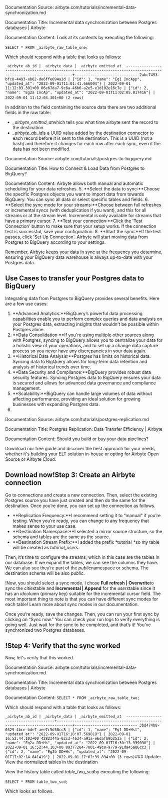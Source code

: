Documentation Source:
airbyte.com/tutorials/incremental-data-synchronization.md

Documentation Title:
Incremental data synchronization between Postgres databases | Airbyte

Documentation Content:
Look at its contents by executing the following:

`SELECT * FROM _airbyte_raw_table_one;`‍

Which should respond with a table that looks as follows:

`_airbyte_ab_id | _airbyte_data | _airbyte_emitted_at 
--------------------------------------+-----------------------------------------------------------------------------+----------------------------
 2abc7493-bfc8-4493-ab62-de6ffe094a2d | {"id": 1, "name": "Eg1 IncApp", "updated_at": "2022-09-01T11:01:41.666004"} | 2022-09-01 11:12:03.301+00
 06e67da7-9c6a-46b6-a2e5-e1d102e16c7e | {"id": 2, "name": "Eg2a IncAp", "updated_at": "2022-09-01T11:02:05.017416"} | 2022-09-01 11:12:03.301+00
(2 rows)`‍

In addition to the field containing the source data there are two additional fields in the raw table:

* *\_airbyte\_emitted\_at*which tells you what time airbyte sent the record to the destination.
* *\_airbyte\_ab\_id*is a UUID value added by the destination connector to each record before it is sent to the destination. This is a UUID (not a hash) and therefore it changes for each row after each sync, even if the data has not been modified.



Documentation Source:
airbyte.com/tutorials/postgres-to-bigquery.md

Documentation Title:
How to Connect & Load Data from Postgres to BigQuery?

Documentation Content:
Airbyte allows both manual and automatic scheduling for your data refreshes.
5. **Select the data to sync:**Choose the specific Postgres objects you want to import data from towards BigQuery. You can sync all data or select specific tables and fields.
6. **Select the sync mode for your streams:**Choose between full refreshes or incremental syncs (with deduplication if you want), and this for all streams or at the stream level. Incremental is only available for streams that have a primary cursor.
7. **Test your connection:**Click the 'Test Connection' button to make sure that your setup works. If the connection test is successful, save your configuration.
8. **Start the sync:**If the test passes, click 'Set Up Connection'. Airbyte will start moving data from Postgres to BigQuery according to your settings.

Remember, Airbyte keeps your data in sync at the frequency you determine, ensuring your BigQuery data warehouse is always up-to-date with your Postgres data.

Use Cases to transfer your Postgres data to BigQuery
----------------------------------------------------

Integrating data from Postgres to BigQuery provides several benefits. Here are a few use cases:

1. **Advanced Analytics:**BigQuery’s powerful data processing capabilities enable you to perform complex queries and data analysis on your Postgres data, extracting insights that wouldn't be possible within Postgres alone.
2. **Data Consolidation:**If you're using multiple other sources along with Postgres, syncing to BigQuery allows you to centralize your data for a holistic view of your operations, and to set up a change data capture process so you never have any discrepancies in your data again.
3. **Historical Data Analysis:**Postgres has limits on historical data. Syncing data to BigQuery allows for long-term data retention and analysis of historical trends over time.
4. **Data Security and Compliance:**BigQuery provides robust data security features. Syncing Postgres data to BigQuery ensures your data is secured and allows for advanced data governance and compliance management.
5. **Scalability:**BigQuery can handle large volumes of data without affecting performance, providing an ideal solution for growing businesses with expanding Postgres data.
6.



Documentation Source:
airbyte.com/tutorials/postgres-replication.md

Documentation Title:
Postgres Replication: Data Transfer Efficiency | Airbyte

Documentation Content:
Should you build or buy your data pipelines?

Download our free guide and discover the best approach for your needs, whether it's building your ELT solution in-house or opting for Airbyte Open Source or Airbyte Cloud.

Download now!Step 3: Create an Airbyte connection
------------------------------------

Go to connections and create a new connection. Then, select the existing Postgres source you have just created and then do the same for the destination. Once you’re done, you can set up the connection as follows.

* **Replication Frequency:**I recommend setting it to “manual” if you’re testing. When you’re ready, you can change to any frequency that makes sense to your use case.
* **Destination Namespace:**I selected a mirror source structure, so the schema and tables are the same as the source.
* **Destination Stream Prefix:**I added the prefix *tutorial\_*so my table will be created as *tutorial\_users.*

Then, it’s time to configure the streams, which in this case are the tables in our database. If we expand the tables, we can see the columns they have. We can also see they’re part of the *public*namespace or schema. The destination schema will be also *public*.

!Now, you should select a sync mode. I chose **Full refresh | Overwrite**to sync the *cities*table and **Incremental | Append** for the *users*table since it has an *id*column (primary key) suitable for the incremental cursor field. The most important thing to note is that you can have different sync modes for each table! Learn more about sync modes in our documentation. 

Once you’re ready, save the changes. Then, you can run your first sync by clicking on “Sync now.” You can check your run logs to verify everything is going well. Just wait for the sync to be completed, and that’s it! You’ve synchronized two Postgres databases.

!Step 4: Verify that the sync worked
-----------------------------------

Now, let's verify that this worked.



Documentation Source:
airbyte.com/tutorials/incremental-data-synchronization.md

Documentation Title:
Incremental data synchronization between Postgres databases | Airbyte

Documentation Content:
`SELECT * FROM _airbyte_raw_table_two;`‍

Which should respond with a table that looks as follows:

`_airbyte_ab_id | _airbyte_data | _airbyte_emitted_at 
--------------------------------------+-----------------------------------------------------------------------------+----------------------------
 3bd474b8-0329-4bce-bde7-aee7c5d30cc8 | {"id": 1, "name": "Eg1 DD+Hst", "updated_at": "2022-09-01T16:18:07.569818"} | 2022-09-01 16:52:44.103+00
 4282344a-62c3-4634-a91a-e6dafb9b253a | {"id": 2, "name": "Eg2a DD+Hs", "updated_at": "2022-09-01T16:30:13.939030"} | 2022-09-01 16:52:44.103+00
 89377204-7801-49c8-a779-91da45a86cc3 | {"id": 2, "name": "Eg2b DD+Hs", "updated_at": "2022-09-01T17:02:14.841419"} | 2022-09-01 17:02:39.894+00
(3 rows)`### Update: View the normalized tables in the destination

View the history table called *table\_two\_scd*by executing the following:

`SELECT * FROM table_two_scd;`‍

Which looks as follows.



